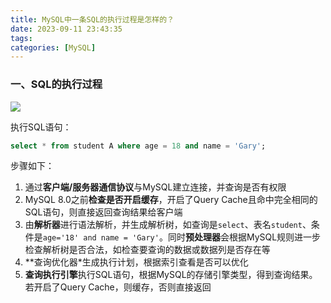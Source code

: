 ```yaml
---
title: MySQL中一条SQL的执行过程是怎样的？
date: 2023-09-11 23:43:35
tags:
categories: [MySQL]
---
```


### 一、SQL的执行过程
![](/images/mysql/sql执行过程.png)

执行SQL语句：
```sql
select * from student A where age = 18 and name = 'Gary';
```
步骤如下：
1. 通过**客户端/服务器通信协议**与MySQL建立连接，并查询是否有权限
2. MySQL 8.0之前**检查是否开启缓存**，开启了Query Cache且命中完全相同的SQL语句，则直接返回查询结果给客户端
3. 由**解析器**进行语法解析，并生成解析树，如查询是`select`、表名`student`、条件是`age='18' and name = 'Gary'`。同时**预处理器**会根据MySQL规则进一步检查解析树是否合法，如检查要查询的数据或数据列是否存在等
4. **查询优化器*生成执行计划，根据索引查看是否可以优化
5. **查询执行引擎**执行SQL语句，根据MySQL的存储引擎类型，得到查询结果。若开启了Query Cache，则缓存，否则直接返回